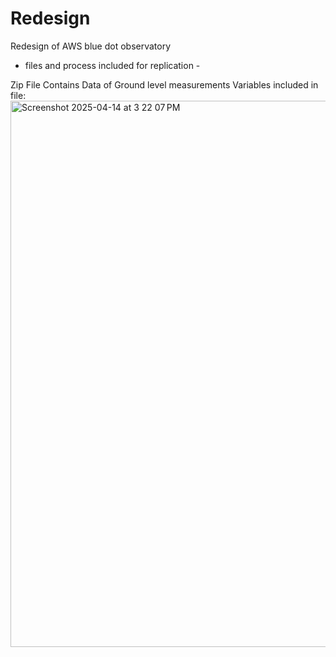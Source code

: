 # Redesign
Redesign of AWS blue dot observatory
- files and process included for replication -

Zip File Contains Data of Ground level measurements
Variables included in file:
<img width="874" alt="Screenshot 2025-04-14 at 3 22 07 PM" src="https://github.com/user-attachments/assets/dbb59716-285f-4bc5-bed3-584baa9c99b5" />


